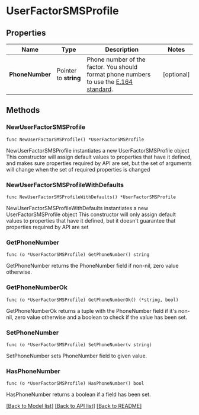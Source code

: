 # UserFactorSMSProfile

## Properties

Name | Type | Description | Notes
------------ | ------------- | ------------- | -------------
**PhoneNumber** | Pointer to **string** | Phone number of the factor. You should format phone numbers to use the [E.164 standard](https://www.itu.int/rec/T-REC-E.164/). | [optional] 

## Methods

### NewUserFactorSMSProfile

`func NewUserFactorSMSProfile() *UserFactorSMSProfile`

NewUserFactorSMSProfile instantiates a new UserFactorSMSProfile object
This constructor will assign default values to properties that have it defined,
and makes sure properties required by API are set, but the set of arguments
will change when the set of required properties is changed

### NewUserFactorSMSProfileWithDefaults

`func NewUserFactorSMSProfileWithDefaults() *UserFactorSMSProfile`

NewUserFactorSMSProfileWithDefaults instantiates a new UserFactorSMSProfile object
This constructor will only assign default values to properties that have it defined,
but it doesn't guarantee that properties required by API are set

### GetPhoneNumber

`func (o *UserFactorSMSProfile) GetPhoneNumber() string`

GetPhoneNumber returns the PhoneNumber field if non-nil, zero value otherwise.

### GetPhoneNumberOk

`func (o *UserFactorSMSProfile) GetPhoneNumberOk() (*string, bool)`

GetPhoneNumberOk returns a tuple with the PhoneNumber field if it's non-nil, zero value otherwise
and a boolean to check if the value has been set.

### SetPhoneNumber

`func (o *UserFactorSMSProfile) SetPhoneNumber(v string)`

SetPhoneNumber sets PhoneNumber field to given value.

### HasPhoneNumber

`func (o *UserFactorSMSProfile) HasPhoneNumber() bool`

HasPhoneNumber returns a boolean if a field has been set.


[[Back to Model list]](../README.md#documentation-for-models) [[Back to API list]](../README.md#documentation-for-api-endpoints) [[Back to README]](../README.md)


